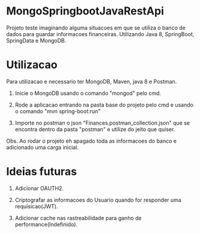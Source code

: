 # MongoSpringbootJavaRestApi

Projeto teste imaginando alguma situacoes em que se utiliza o banco de dados para guardar informacoes financeiras.
Utilizando Java 8, SpringBoot, SpringData e MongoDB.

# Utilizacao

Para utilizacao e necessario ter MongoDB, Maven, java 8 e Postman.

1. Inicie o MongoDB usando o comando "mongod" pelo cmd.

2. Rode a aplicacao entrando na pasta base do projeto pelo cmd e usando o comando "mvn spring-boot:run"

3. Importe no postman o json "Finances.postman_collection.json" que se encontra dentro da pasta "postman" e utilize do jeito que quiser.

Obs. Ao rodar o projeto eh apagado toda as informacoes do banco e adicionado uma carga inicial.

# Ideias futuras

1. Adicionar OAUTH2.

2. Criptografar as informacoes do Usuario quando for responder uma requisicao(JWT).

3. Adicionar cache nas rastreabilidade para ganho de performance(Indefinido).
